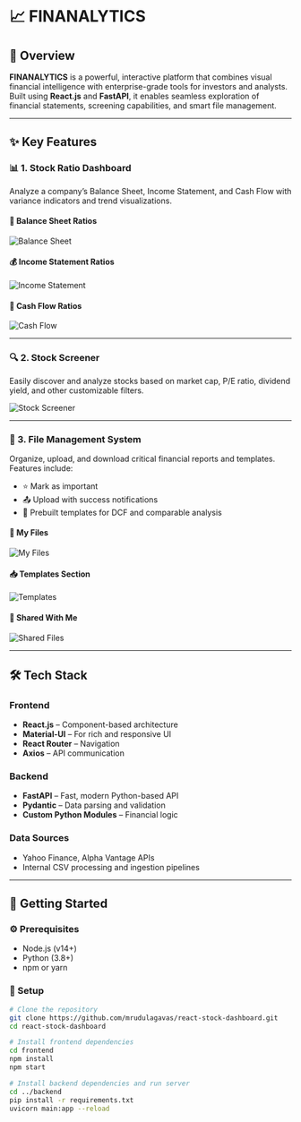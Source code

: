 # 📈 FINANALYTICS


## 🌟 Overview

**FINANALYTICS** is a powerful, interactive platform that combines visual financial intelligence with enterprise-grade tools for investors and analysts. Built using **React.js** and **FastAPI**, it enables seamless exploration of financial statements, screening capabilities, and smart file management.

---

## ✨ Key Features

### 📊 1. Stock Ratio Dashboard

Analyze a company’s Balance Sheet, Income Statement, and Cash Flow with variance indicators and trend visualizations.

#### 🧾 Balance Sheet Ratios  
![Balance Sheet](./image/BalanceSheet.png)

#### 💰 Income Statement Ratios  
![Income Statement](./image/IncomeStatement.png)

#### 💸 Cash Flow Ratios  
![Cash Flow](./image/CashFlow.png)

---

### 🔍 2. Stock Screener

Easily discover and analyze stocks based on market cap, P/E ratio, dividend yield, and other customizable filters.

![Stock Screener](./image/StockScreener.png)

---

### 📁 3. File Management System

Organize, upload, and download critical financial reports and templates. Features include:
- ⭐ Mark as important
- 📤 Upload with success notifications
- 📂 Prebuilt templates for DCF and comparable analysis

#### 📂 My Files
![My Files](./image/File-Management.png)

#### 📥 Templates Section
![Templates](./image/FM-Templates.png)

#### 🤝 Shared With Me
![Shared Files](./image/FM-Sharedwithme.png)

---

## 🛠️ Tech Stack

### Frontend
- **React.js** – Component-based architecture
- **Material-UI** – For rich and responsive UI
- **React Router** – Navigation
- **Axios** – API communication

### Backend
- **FastAPI** – Fast, modern Python-based API
- **Pydantic** – Data parsing and validation
- **Custom Python Modules** – Financial logic

### Data Sources
- Yahoo Finance, Alpha Vantage APIs
- Internal CSV processing and ingestion pipelines

---

## 🚀 Getting Started

### ⚙️ Prerequisites
- Node.js (v14+)
- Python (3.8+)
- npm or yarn

### 🧩 Setup

```bash
# Clone the repository
git clone https://github.com/mrudulagavas/react-stock-dashboard.git
cd react-stock-dashboard

# Install frontend dependencies
cd frontend
npm install
npm start

# Install backend dependencies and run server
cd ../backend
pip install -r requirements.txt
uvicorn main:app --reload
